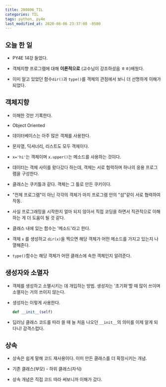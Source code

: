 ```yaml
---
title: 200806_TIL
categories: TIL
tags: python, py4e
last_modified_at: 2020-08-06 23:37:00 -0500
---
```


## 오늘 한 일

* PY4E 14강 들었다.

* 객체지향 프로그램에 대해 **이론적으로** (교수님이 강조하셨음 ㅎㅎ)배웠다.

* 이미 알고 있었던 함수`dir()`과 `type()`를 객체의 관점에서 보니 더 선명하게 이해가 되었다.

## 객체지향

* 이해한 것만 기록한다.

* Object Oriented

* 데이터베이스는 아주 많은 객체를 사용한다. 

* 문자열, 딕셔너리, 리스트도 모두 객체이다. 

* `x='hi'`는 객체이며 `x.upper()`는 메소드를 사용하는 것이다.

* 데이터는 객체 사이를 왔다갔다 하는데, 객체는 서로 협력하며 하나의 응용 프로그램을 구성한다.

* 클래스는 쿠키틀과 같다. 객체는 그 틀로 만든 쿠키이다.

* "전체 프로그램"이 아닌 각각의 객체가 마치 프로그램 안의 "섬"같이 서로 협력하여 작동.

* 사실 프로그래밍을 시작한지 얼마 되지 않아서 직접 코딩을 하면서 직관적으로 이해하는 게 더 도움이 될 것 같다.

* 클래스 내에 있는 함수는 '메소드'라고 한다.

* 객체 `x` 를 생성하고 `dir(x)`을 찍으면 해당 객체가 어떤 메소드를 가지고 있는지 나열해준다.

* `type()`함수는 해당 객체가 어떤 클래스에 속한 객체인지 알려준다.

## 생성자와 소멸자

* 객체를 생성하고 소멸시키는 데 개입하는 방법. 생성자는 '초기화'할 때 많이 쓰이며 소멸자는 거의 쓰이지 않는다.

* 생성자는 이렇게 사용한다.

  ```python
  def __init__(self)
  ```

* 딥러닝 클래스 코드를 따라 쓸 때 늘 처음 나오던 `__init__`의 의미를 이제 알게 되다니! 감격스럽다. 

## 상속

* 상속은 쉽게 말해 코드 재사용이다. 이미 만든 클래스를 더 확장시키는 개념.

* 기존 클래스(부모) - 하위 클래스(자식)

* 상속 개념은 직접 코드 따라 써보니까 이해가 갔다.
